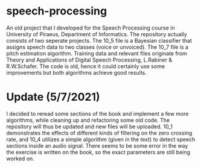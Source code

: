 # speech-processing
An old project that I developed for the Speech Processing course in University of Piraeus, Department of Informatics. The repository actually consists of two seperate projects. The 10_5 file is a Bayesian classifier that assigns speech data to two classes (voice or unvoiced). The 10_7 file is a pitch estimation algorithm. Training data and relevant files originate from Theory and Applications of Digital Speech Processing, L.Rabiner & R.W.Schafer. The code is old, hence it could certainly use some improvements but both algorithms achieve good results.

# Update (5/7/2021)
I decided to reread some sections of the book and implement a few more algorithms, while cleaning up and refactoring some old code. The repository will thus be updated and new files will be uploaded. 10_1 demonstrates the effects of different kinds of filtering on the zero crossing rate, and 10_4 utilizes a simple algorithm (given in the text) to detect speech sections inside an audio signal. There seems to be some error in the way the exercise is written on the book, so the exact parameters are still being worked on. 
